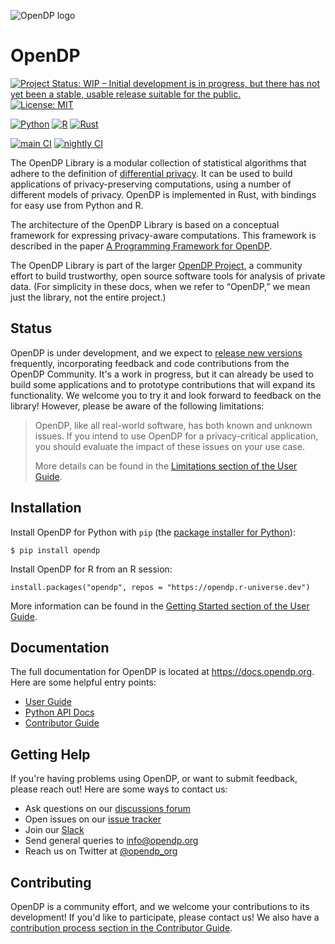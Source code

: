 ![OpenDP logo](https://docs.opendp.org/en/stable/_static/opendp-logo.png)

# OpenDP
[![Project Status: WIP – Initial development is in progress, but there has not yet been a stable, usable release suitable for the public.](https://www.repostatus.org/badges/latest/wip.svg)](https://www.repostatus.org/#wip)
[![License: MIT](https://img.shields.io/badge/License-MIT-yellow.svg)](https://opensource.org/licenses/MIT)

[![Python](https://img.shields.io/badge/Python-3.9%20%E2%80%93%203.12-blue)](https://docs.opendp.org/en/stable/api/python/index.html)
[![R](https://img.shields.io/badge/R-grey)](https://docs.opendp.org/en/stable/api/r/)
[![Rust](https://img.shields.io/badge/Rust-grey)](https://docs.rs/crate/opendp/latest)

[![main CI](https://github.com/opendp/opendp/actions/workflows/smoke-test.yml/badge.svg)](https://github.com/opendp/opendp/actions/workflows/smoke-test.yml?query=branch%3Amain)
[![nightly CI](https://github.com/opendp/opendp/actions/workflows/nightly.yml/badge.svg)](https://github.com/opendp/opendp/actions/workflows/nightly.yml?query=branch%3Amain)

The OpenDP Library is a modular collection of statistical algorithms that adhere to the definition of
[differential privacy](https://en.wikipedia.org/wiki/Differential_privacy).
It can be used to build applications of privacy-preserving computations, using a number of different models of privacy.
OpenDP is implemented in Rust, with bindings for easy use from Python and R.

The architecture of the OpenDP Library is based on a conceptual framework for expressing privacy-aware computations.
This framework is described in the paper [A Programming Framework for OpenDP](https://projects.iq.harvard.edu/files/opendp/files/opendp_programming_framework_11may2020_1_01.pdf).

The OpenDP Library is part of the larger [OpenDP Project](https://opendp.org), a community effort to build trustworthy,
open source software tools for analysis of private data.
(For simplicity in these docs, when we refer to “OpenDP,” we mean just the library, not the entire project.)

## Status

OpenDP is under development, and we expect to [release new versions](https://github.com/opendp/opendp/releases) frequently,
incorporating feedback and code contributions from the OpenDP Community.
It's a work in progress, but it can already be used to build some applications and to prototype contributions that will expand its functionality.
We welcome you to try it and look forward to feedback on the library! However, please be aware of the following limitations:

> OpenDP, like all real-world software, has both known and unknown issues.
> If you intend to use OpenDP for a privacy-critical application, you should evaluate the impact of these issues on your use case.
> 
> More details can be found in the [Limitations section of the User Guide](https://docs.opendp.org/en/stable/api/user-guide/limitations.html).


## Installation

Install OpenDP for Python with `pip` (the [package installer for Python](https://pypi.org/project/pip/)):

    $ pip install opendp

Install OpenDP for R from an R session:

    install.packages("opendp", repos = "https://opendp.r-universe.dev")

More information can be found in the [Getting Started section of the User Guide](https://docs.opendp.org/en/stable/getting-started/).

## Documentation

The full documentation for OpenDP is located at https://docs.opendp.org. Here are some helpful entry points:

* [User Guide](https://docs.opendp.org/en/stable/api/user-guide/index.html)
* [Python API Docs](https://docs.opendp.org/en/stable/api/python/index.html)
* [Contributor Guide](https://docs.opendp.org/en/stable/contributing/index.html)

## Getting Help

If you're having problems using OpenDP, or want to submit feedback, please reach out! Here are some ways to contact us:

* Ask questions on our [discussions forum](https://github.com/opendp/opendp/discussions)
* Open issues on our [issue tracker](https://github.com/opendp/opendp/issues)
* Join our [Slack](https://join.slack.com/t/opendp/shared_invite/zt-zw7o1k2s-dHg8NQE8WTfAGFnN_cwomA)
* Send general queries to [info@opendp.org](mailto:info@opendp.org)
* Reach us on Twitter at [@opendp_org](https://twitter.com/opendp_org)

## Contributing

OpenDP is a community effort, and we welcome your contributions to its development! 
If you'd like to participate, please contact us! We also have a [contribution process section in the Contributor Guide](https://docs.opendp.org/en/stable/contributing/contribution-process.html).
